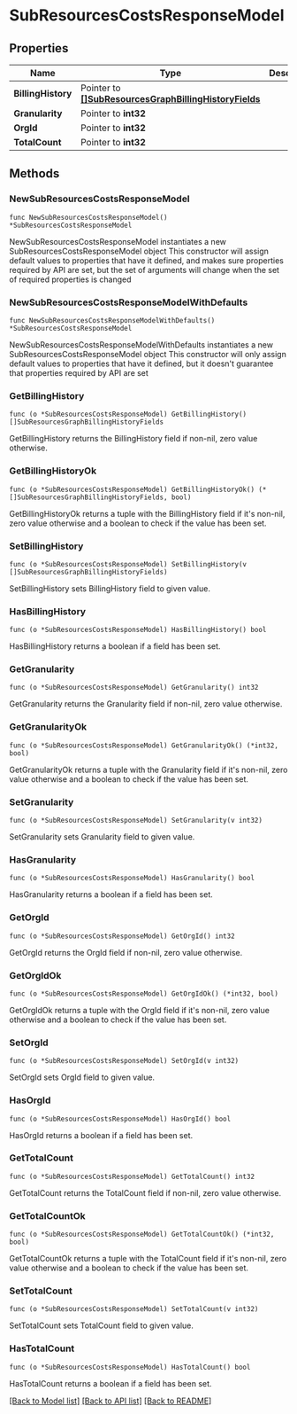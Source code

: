 # SubResourcesCostsResponseModel

## Properties

Name | Type | Description | Notes
------------ | ------------- | ------------- | -------------
**BillingHistory** | Pointer to [**[]SubResourcesGraphBillingHistoryFields**](SubResourcesGraphBillingHistoryFields.md) |  | [optional] 
**Granularity** | Pointer to **int32** |  | [optional] 
**OrgId** | Pointer to **int32** |  | [optional] 
**TotalCount** | Pointer to **int32** |  | [optional] 

## Methods

### NewSubResourcesCostsResponseModel

`func NewSubResourcesCostsResponseModel() *SubResourcesCostsResponseModel`

NewSubResourcesCostsResponseModel instantiates a new SubResourcesCostsResponseModel object
This constructor will assign default values to properties that have it defined,
and makes sure properties required by API are set, but the set of arguments
will change when the set of required properties is changed

### NewSubResourcesCostsResponseModelWithDefaults

`func NewSubResourcesCostsResponseModelWithDefaults() *SubResourcesCostsResponseModel`

NewSubResourcesCostsResponseModelWithDefaults instantiates a new SubResourcesCostsResponseModel object
This constructor will only assign default values to properties that have it defined,
but it doesn't guarantee that properties required by API are set

### GetBillingHistory

`func (o *SubResourcesCostsResponseModel) GetBillingHistory() []SubResourcesGraphBillingHistoryFields`

GetBillingHistory returns the BillingHistory field if non-nil, zero value otherwise.

### GetBillingHistoryOk

`func (o *SubResourcesCostsResponseModel) GetBillingHistoryOk() (*[]SubResourcesGraphBillingHistoryFields, bool)`

GetBillingHistoryOk returns a tuple with the BillingHistory field if it's non-nil, zero value otherwise
and a boolean to check if the value has been set.

### SetBillingHistory

`func (o *SubResourcesCostsResponseModel) SetBillingHistory(v []SubResourcesGraphBillingHistoryFields)`

SetBillingHistory sets BillingHistory field to given value.

### HasBillingHistory

`func (o *SubResourcesCostsResponseModel) HasBillingHistory() bool`

HasBillingHistory returns a boolean if a field has been set.

### GetGranularity

`func (o *SubResourcesCostsResponseModel) GetGranularity() int32`

GetGranularity returns the Granularity field if non-nil, zero value otherwise.

### GetGranularityOk

`func (o *SubResourcesCostsResponseModel) GetGranularityOk() (*int32, bool)`

GetGranularityOk returns a tuple with the Granularity field if it's non-nil, zero value otherwise
and a boolean to check if the value has been set.

### SetGranularity

`func (o *SubResourcesCostsResponseModel) SetGranularity(v int32)`

SetGranularity sets Granularity field to given value.

### HasGranularity

`func (o *SubResourcesCostsResponseModel) HasGranularity() bool`

HasGranularity returns a boolean if a field has been set.

### GetOrgId

`func (o *SubResourcesCostsResponseModel) GetOrgId() int32`

GetOrgId returns the OrgId field if non-nil, zero value otherwise.

### GetOrgIdOk

`func (o *SubResourcesCostsResponseModel) GetOrgIdOk() (*int32, bool)`

GetOrgIdOk returns a tuple with the OrgId field if it's non-nil, zero value otherwise
and a boolean to check if the value has been set.

### SetOrgId

`func (o *SubResourcesCostsResponseModel) SetOrgId(v int32)`

SetOrgId sets OrgId field to given value.

### HasOrgId

`func (o *SubResourcesCostsResponseModel) HasOrgId() bool`

HasOrgId returns a boolean if a field has been set.

### GetTotalCount

`func (o *SubResourcesCostsResponseModel) GetTotalCount() int32`

GetTotalCount returns the TotalCount field if non-nil, zero value otherwise.

### GetTotalCountOk

`func (o *SubResourcesCostsResponseModel) GetTotalCountOk() (*int32, bool)`

GetTotalCountOk returns a tuple with the TotalCount field if it's non-nil, zero value otherwise
and a boolean to check if the value has been set.

### SetTotalCount

`func (o *SubResourcesCostsResponseModel) SetTotalCount(v int32)`

SetTotalCount sets TotalCount field to given value.

### HasTotalCount

`func (o *SubResourcesCostsResponseModel) HasTotalCount() bool`

HasTotalCount returns a boolean if a field has been set.


[[Back to Model list]](../README.md#documentation-for-models) [[Back to API list]](../README.md#documentation-for-api-endpoints) [[Back to README]](../README.md)


